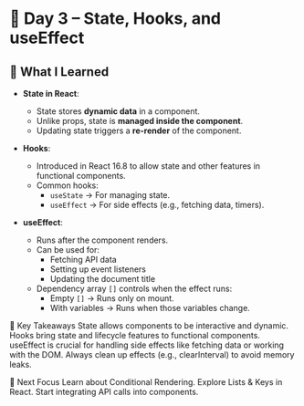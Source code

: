 # 📅 Day 3 – State, Hooks, and useEffect

## 📘 What I Learned

- **State in React**:
  - State stores **dynamic data** in a component.
  - Unlike props, state is **managed inside the component**.
  - Updating state triggers a **re-render** of the component.

- **Hooks**:
  - Introduced in React 16.8 to allow state and other features in functional components.
  - Common hooks:
    - `useState` → For managing state.
    - `useEffect` → For side effects (e.g., fetching data, timers).

- **useEffect**:
  - Runs after the component renders.
  - Can be used for:
    - Fetching API data
    - Setting up event listeners
    - Updating the document title
  - Dependency array `[]` controls when the effect runs:
    - Empty `[]` → Runs only on mount.
    - With variables → Runs when those variables change.

🧠 Key Takeaways
State allows components to be interactive and dynamic.
Hooks bring state and lifecycle features to functional components.
useEffect is crucial for handling side effects like fetching data or working with the DOM.
Always clean up effects (e.g., clearInterval) to avoid memory leaks.

🔁 Next Focus
Learn about Conditional Rendering.
Explore Lists & Keys in React.
Start integrating API calls into components.